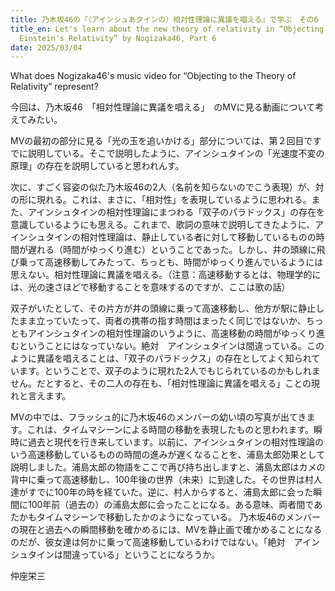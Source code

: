```yaml
---
title: 乃木坂46の『（アインシュあタインの）相対性理論に異議を唱える』で学ぶ　その6
title_en: Let's learn about the new theory of relativity in “Objecting to
  Einstein's Relativity” by Nogizaka46, Part 6
date: 2025/03/04
---
```

What does Nogizaka46's music video for “Objecting to the Theory of Relativity” represent?

今回は、乃木坂46　「相対性理論に異議を唱える」　のMVに見る動画について考えてみたい。

MVの最初の部分に見る「光の玉を追いかける」部分については、第２回目ですでに説明している。そこで説明したように、アインシュタインの「光速度不変の原理」の存在を説明していると思われんす。

次に、すごく容姿の似た乃木坂46の2人（名前を知らないのでこう表現）が、対の形に現れる。これは、まさに、「相対性」を表現しているように思われる。また、アインシュタインの相対性理論にまつわる「双子のパラドックス」の存在を意識しているようにも思える。これまで、歌詞の意味で説明してきたように、アインシュタインの相対性理論は、静止している者に対して移動しているものの時間が遅れる（時間がゆっくり進む）ということであった。しかし、井の頭線に飛び乗って高速移動してみたって、ちっとも、時間がゆっくり進んでいるようには思えない。相対性理論に異議を唱える。（注意：高速移動するとは、物理学的には、光の速さほどで移動することを意味するのですが、ここは歌の話）

双子がいたとして、その片方が井の頭線に乗って高速移動し、他方が駅に静止したまま立っていたって、両者の携帯の指す時間はまったく同じではないか、ちっともアインシュタインの相対性理論のいうように、高速移動の時間がゆっくり進むということにはなっていない。絶対　アインシュタインは間違っている。このように異議を唱えることは、「双子のパラドックス」の存在としてよく知られています。ということで、双子のように現れた2人でもじられているのかもしれません。だとすると、その二人の存在も、「相対性理論に異議を唱える」ことの現れと言えます。

MVの中では、フラッシュ的に乃木坂46のメンバーの幼い頃の写真が出てきます。これは、タイムマシーンによる時間の移動を表現したものと思われます。瞬時に過去と現代を行き来しています。以前に、アインシュタインの相対性理論のいう高速移動しているものの時間の進みが遅くなることを、浦島太郎効果として説明しました。浦島太郎の物語をここで再び持ち出しますと、浦島太郎はカメの背中に乗って高速移動し、100年後の世界（未来）に到達した。その世界は村人達がすでに100年の時を経ていた。逆に、村人からすると、浦島太郎に会った瞬間に100年前（過去の）の浦島太郎に会ったことになる。ある意味、両者間であたかもタイムマシーンで移動したかのようになっている。
乃木坂46のメンバーの現在と過去への瞬間移動を確かめるには、MVを静止画で確かめることになるのだが、彼女達は何かに乗って高速移動しているわけではない。「絶対　アインシュタインは間違っている」ということになろうか。

仲座栄三
